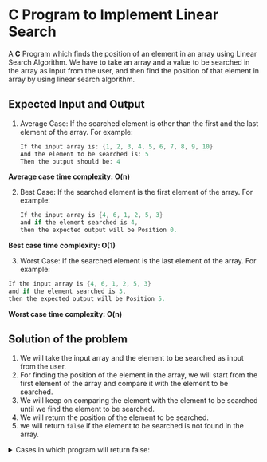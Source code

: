 # C Program to Implement Linear Search

 A <b>C</b> Program which finds the position of an element in an array using Linear Search Algorithm. We have to take an array and a value to be searched in the array as input from the user, and then find the position of that element in array by using linear search algorithm.

 ## Expected Input and Output

 1. Average Case: If the searched element is other than the first and the last element of the array. For example:

    ```C
    If the input array is: {1, 2, 3, 4, 5, 6, 7, 8, 9, 10}
    And the element to be searched is: 5
    Then the output should be: 4
    ```
  <b>Average case time complexity: O(n)</b>
  
 2. Best Case: If the searched element is the first element of the array. For example:
    
    ```C
    If the input array is {4, 6, 1, 2, 5, 3}
    and if the element searched is 4,
    then the expected output will be Position 0.
    ```
  <b>Best case time complexity: O(1)</b>
  
  3. Worst Case: If the searched element is the last element of the array. For example:
    
  ```C
  If the input array is {4, 6, 1, 2, 5, 3}
  and if the element searched is 3,
  then the expected output will be Position 5.
  ```
  <b>Worst case time complexity: O(n)</b>

## Solution of the problem

 1. We will take the input array and the element to be searched as input from the user.
 2. For finding the position of the element in the array, we will start from the first element of the array and compare it with the element to be searched.
 3. We will keep on comparing the element with the element to be searched until we find the element to be searched.
 4. We will return the position of the element to be searched.
 5. we will return ```false``` if the element to be searched is not found in the array.
   <details>

   <summary>Cases in which program will return false:</summary>

     1. we will return false if the array is empty.
     2. we will return false if the element to be searched is not an integer.
     3. we will return false if the array is not an array.
     4. we will return false if the array is not an array of integers.
   
   </summary>

 ## Program Explanation

   1. In Linear search, we search an element or value in a given array by traversing the array from the starting, till the desired element or value is found.
   2. The array is searched sequentially and the position is returned if the key element to be searched is available in the array, otherwise -1 is returned.
   3. Here in this C Program we have not made any function specifically for linear search, rather we can look for presence of element in an array in the main function itself.
   4. We traverse the array from the 0th index in increasing order of index, if we find the element we break the loop there itself and print the position of the element in the array, but if the element requested is not there in array, we simply print that “Element is not present in the array”.
   5. If we’d have created a separate function for linear search and the element could not be found in the array, we would have returned -1 in that case denoting absence of the element.
   

 

   




